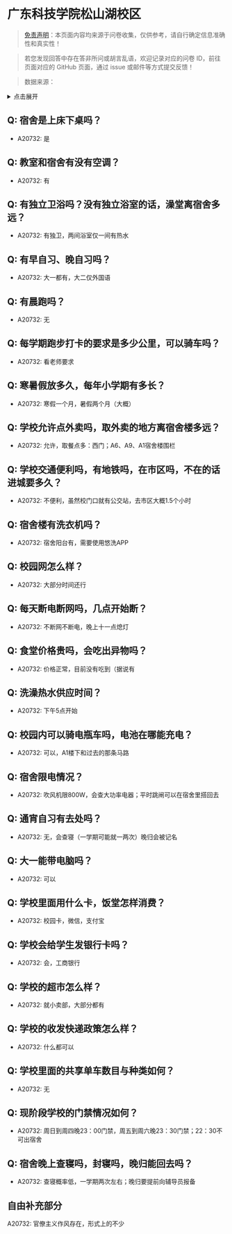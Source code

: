 # 广东科技学院松山湖校区

> [免责声明](https://colleges.chat/#_3)：本页面内容均来源于问卷收集，仅供参考，请自行确定信息准确性和真实性！

> 若您发现回答中存在答非所问或胡言乱语，欢迎记录对应的问卷 ID，前往页面对应的 GitHub 页面，通过 issue 或邮件等方式提交反馈！

> 数据来源：

<details><summary>点击展开</summary>
<ul>
<li>A20732: 匿名 (2023 年 07 月)</li>
</ul>
</details>

## Q: 宿舍是上床下桌吗？

- A20732: 是

## Q: 教室和宿舍有没有空调？

- A20732: 有

## Q: 有独立卫浴吗？没有独立浴室的话，澡堂离宿舍多远？

- A20732: 有独卫，两间浴室仅一间有热水

## Q: 有早自习、晚自习吗？

- A20732: 大一都有，大二仅外国语

## Q: 有晨跑吗？

- A20732: 无

## Q: 每学期跑步打卡的要求是多少公里，可以骑车吗？

- A20732: 看老师要求

## Q: 寒暑假放多久，每年小学期有多长？

- A20732: 寒假一个月，暑假两个月（大概）

## Q: 学校允许点外卖吗，取外卖的地方离宿舍楼多远？

- A20732: 允许，取餐点多：西门；A6、A9、A1宿舍楼围栏

## Q: 学校交通便利吗，有地铁吗，在市区吗，不在的话进城要多久？

- A20732: 不便利，虽然校门口就有公交站，去市区大概1.5个小时

## Q: 宿舍楼有洗衣机吗？

- A20732: 宿舍阳台有，需要使用悠洗APP

## Q: 校园网怎么样？

- A20732: 大部分时间还行

## Q: 每天断电断网吗，几点开始断？

- A20732: 不断网不断电，晚上十一点熄灯

## Q: 食堂价格贵吗，会吃出异物吗？

- A20732: 价格正常，目前没有吃到（据说有

## Q: 洗澡热水供应时间？

- A20732: 下午5点开始

## Q: 校园内可以骑电瓶车吗，电池在哪能充电？

- A20732: 可以，A1楼下和过去的那条马路

## Q: 宿舍限电情况？

- A20732: 吹风机限800W，会查大功率电器；平时跳闸可以在宿舍里搭回去

## Q: 通宵自习有去处吗？

- A20732: 无，会查寝（一学期可能就一两次）晚归会被记名

## Q: 大一能带电脑吗？

- A20732: 可以

## Q: 学校里面用什么卡，饭堂怎样消费？

- A20732: 校园卡，微信，支付宝

## Q: 学校会给学生发银行卡吗？

- A20732: 会，工商银行

## Q: 学校的超市怎么样？

- A20732: 就小卖部，大部分都有

## Q: 学校的收发快递政策怎么样？

- A20732: 什么都可以

## Q: 学校里面的共享单车数目与种类如何？

- A20732: 无

## Q: 现阶段学校的门禁情况如何？

- A20732: 周日到周四晚23：00门禁，周五到周六晚23：30门禁；22：30不可出宿舍

## Q: 宿舍晚上查寝吗，封寝吗，晚归能回去吗？

- A20732: 查寝概率低，一学期两次左右；晚归要提前向辅导员报备

## 自由补充部分

A20732: 官僚主义作风存在，形式上的不少